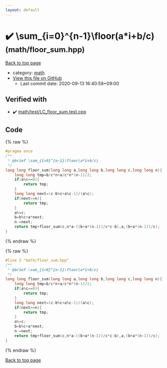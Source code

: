 ```yaml
---
layout: default
---
```


<!-- mathjax config similar to math.stackexchange -->
<script type="text/javascript" async
  src="https://cdnjs.cloudflare.com/ajax/libs/mathjax/2.7.5/MathJax.js?config=TeX-MML-AM_CHTML">
</script>
<script type="text/x-mathjax-config">
  MathJax.Hub.Config({
    TeX: { equationNumbers: { autoNumber: "AMS" }},
    tex2jax: {
      inlineMath: [ ['$','$'] ],
      processEscapes: true
    },
    "HTML-CSS": { matchFontHeight: false },
    displayAlign: "left",
    displayIndent: "2em"
  });
</script>

<script type="text/javascript" src="https://cdnjs.cloudflare.com/ajax/libs/jquery/3.4.1/jquery.min.js"></script>
<script src="https://cdn.jsdelivr.net/npm/jquery-balloon-js@1.1.2/jquery.balloon.min.js" integrity="sha256-ZEYs9VrgAeNuPvs15E39OsyOJaIkXEEt10fzxJ20+2I=" crossorigin="anonymous"></script>
<script type="text/javascript" src="../../assets/js/copy-button.js"></script>
<link rel="stylesheet" href="../../assets/css/copy-button.css" />


# :heavy_check_mark: \sum_{i=0}^{n-1}\floor(a*i+b/c) <small>(math/floor_sum.hpp)</small>

<a href="../../index.html">Back to top page</a>

* category: <a href="../../index.html#7e676e9e663beb40fd133f5ee24487c2">math</a>
* <a href="{{ site.github.repository_url }}/blob/master/math/floor_sum.hpp">View this file on GitHub</a>
    - Last commit date: 2020-09-13 16:40:58+09:00




## Verified with

* :heavy_check_mark: <a href="../../verify/math/test/LC_floor_sum.test.cpp.html">math/test/LC_floor_sum.test.cpp</a>


## Code

<a id="unbundled"></a>
{% raw %}
```cpp
#pragma once
/**
 * @brief \sum_{i=0}^{n-1}\floor(a*i+b/c)
 */
long long floor_sum(long long a,long long b,long long c,long long n){
    long long tmp=b/c*n+a/c*n*(n-1)/2;
    if(a%c==0){
        return tmp;
    }
    long long next=(c-b%c+a%c-1)/(a%c);
    if(next>=n){
        return tmp;
    }
    a%=c;
    b=b%c+a*next;
    n-=next;
    return tmp+floor_sum(c,n*a-((b+a*(n-1))/c*c-b),a,(b+a*(n-1))/c);
}
```
{% endraw %}

<a id="bundled"></a>
{% raw %}
```cpp
#line 2 "math/floor_sum.hpp"
/**
 * @brief \sum_{i=0}^{n-1}\floor(a*i+b/c)
 */
long long floor_sum(long long a,long long b,long long c,long long n){
    long long tmp=b/c*n+a/c*n*(n-1)/2;
    if(a%c==0){
        return tmp;
    }
    long long next=(c-b%c+a%c-1)/(a%c);
    if(next>=n){
        return tmp;
    }
    a%=c;
    b=b%c+a*next;
    n-=next;
    return tmp+floor_sum(c,n*a-((b+a*(n-1))/c*c-b),a,(b+a*(n-1))/c);
}

```
{% endraw %}

<a href="../../index.html">Back to top page</a>

